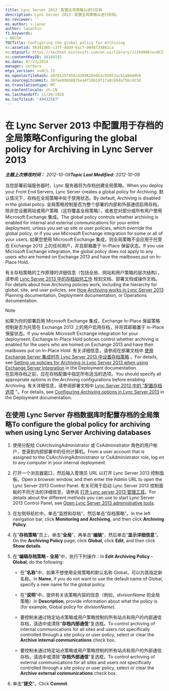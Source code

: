 ```yaml
---
title: Lync Server 2013：配置全局策略以进行存档
description: Lync Server 2013：配置全局策略以进行存档。
ms.reviewer: ''
ms.author: v-lanac
author: lanachin
f1.keywords:
- NOCSH
TOCTitle: Configuring the global policy for Archiving
ms:assetid: 58341d6b-c3ff-4dd9-b1c7-0048f33861ca
ms:mtpsurl: https://technet.microsoft.com/en-us/library/JJ204906(v=OCS.15)
ms:contentKeyID: 48184192
ms.date: 07/23/2014
manager: serdars
mtps_version: v=OCS.15
ms.openlocfilehash: a8f8125f458c4269626e0b1c929f2acb1a8de0b9
ms.sourcegitcommit: 36fee89bb887bea4f18b19f17a8c69daf5bc423d
ms.translationtype: MT
ms.contentlocale: zh-CN
ms.lasthandoff: 11/26/2020
ms.locfileid: "49432567"
---
```

# <a name="configuring-the-global-policy-for-archiving-in-lync-server-2013"></a><span data-ttu-id="7bcf9-103">在 Lync Server 2013 中配置用于存档的全局策略</span><span class="sxs-lookup"><span data-stu-id="7bcf9-103">Configuring the global policy for Archiving in Lync Server 2013</span></span>

<div data-xmlns="http://www.w3.org/1999/xhtml">

<div class="topic" data-xmlns="http://www.w3.org/1999/xhtml" data-msxsl="urn:schemas-microsoft-com:xslt" data-cs="https://msdn.microsoft.com/">

<div data-asp="https://msdn2.microsoft.com/asp">



</div>

<div id="mainSection">

<div id="mainBody"><span data-ttu-id="7bcf9-104">

<span> </span></span><span class="sxs-lookup"><span data-stu-id="7bcf9-104">

<span> </span></span></span>

<span data-ttu-id="7bcf9-105">_**主题上次修改时间：** 2012-10-09_</span><span class="sxs-lookup"><span data-stu-id="7bcf9-105">_**Topic Last Modified:** 2012-10-09_</span></span>

<span data-ttu-id="7bcf9-106">当您部署前端服务器时，Lync 服务器将为存档创建全局策略。</span><span class="sxs-lookup"><span data-stu-id="7bcf9-106">When you deploy your Front End Servers, Lync Server creates a global policy for Archiving.</span></span> <span data-ttu-id="7bcf9-107">默认情况下，存档在全局策略中处于禁用状态。</span><span class="sxs-lookup"><span data-stu-id="7bcf9-107">By default, Archiving is disabled in the global policy.</span></span> <span data-ttu-id="7bcf9-108">全局策略控制是否为整个部署的内部和外部通信启用存档，除非您设置网站或用户策略（这将覆盖全局策略），或者您对部分或所有用户使用 Microsoft Exchange 集成。</span><span class="sxs-lookup"><span data-stu-id="7bcf9-108">The global policy controls whether archiving is enabled for internal and external communications for your entire deployment, unless you set up site or user policies, which override the global policy, or if you use Microsoft Exchange integration for some or all of your users.</span></span> <span data-ttu-id="7bcf9-109">如果您使用 Microsoft Exchange 集成，则全局策略不会应用于托管在 Exchange 2013 上的任何用户，并且邮箱置于 In-Place 保留状态。</span><span class="sxs-lookup"><span data-stu-id="7bcf9-109">If you use Microsoft Exchange integration, the global policy does not apply to any users who are homed on Exchange 2013 and have the mailboxes put on In-Place Hold.</span></span>

<span data-ttu-id="7bcf9-110">有关存档策略的工作原理的详细信息（包括全局、网站和用户策略的层次结构），请参阅 [Lync Server 2013 中的存档如何工作](lync-server-2013-how-archiving-works.md) 规划文档、部署文档或操作文档。</span><span class="sxs-lookup"><span data-stu-id="7bcf9-110">For details about how Archiving policies work, including the hierarchy for global, site, and user policies, see [How Archiving works in Lync Server 2013](lync-server-2013-how-archiving-works.md) Planning documentation, Deployment documentation, or Operations documentation.</span></span>

<div>


> [!NOTE]  
> <span data-ttu-id="7bcf9-111">如果为你的部署启用 Microsoft Exchange 集成，Exchange In-Place 保留策略控制是否为托管在 Exchange 2013 上的用户启用存档，并将其邮箱置于 In-Place 保留状态。</span><span class="sxs-lookup"><span data-stu-id="7bcf9-111">If you enable Microsoft Exchange integration for your deployment, Exchange In-Place Hold policies control whether archiving is enabled for the users who are homed on Exchange 2013 and have their mailboxes put on In-Place Hold.</span></span> <span data-ttu-id="7bcf9-112">有关详细信息，请参阅在部署文档中 <A href="lync-server-2013-setting-up-policies-for-archiving-when-using-exchange-server-integration.md">使用 Exchange Server 集成时在 Lync Server 2013 中设置存档策略</A> 。</span><span class="sxs-lookup"><span data-stu-id="7bcf9-112">For details, see <A href="lync-server-2013-setting-up-policies-for-archiving-when-using-exchange-server-integration.md">Setting up policies for Archiving in Lync Server 2013 when using Exchange Server integration</A> in the Deployment documentation.</span></span><BR><span data-ttu-id="7bcf9-113">在启用存档之前，应在存档配置中指定所有适当的选项。</span><span class="sxs-lookup"><span data-stu-id="7bcf9-113">You should specify all appropriate options in the Archiving configurations before enabling Archiving.</span></span> <span data-ttu-id="7bcf9-114">有关详细信息，请参阅部署文档中 <A href="lync-server-2013-configuring-archiving-options.md">Lync Server 2013 中的 "配置存档选项</A> "。</span><span class="sxs-lookup"><span data-stu-id="7bcf9-114">For details, see <A href="lync-server-2013-configuring-archiving-options.md">Configuring Archiving options in Lync Server 2013</A> in the Deployment documentation.</span></span>



</div>

<div>

## <a name="to-configure-the-global-policy-for-archiving-when-using-lync-server-archiving-databases"></a><span data-ttu-id="7bcf9-115">在使用 Lync Server 存档数据库时配置存档的全局策略</span><span class="sxs-lookup"><span data-stu-id="7bcf9-115">To configure the global policy for archiving when using Lync Server Archiving databases</span></span>

1.  <span data-ttu-id="7bcf9-116">使用分配给 CsArchivingAdministrator 或 CsAdministrator 角色的用户帐户，登录到内部部署中的任何计算机。</span><span class="sxs-lookup"><span data-stu-id="7bcf9-116">From a user account that is assigned to the CsArchivingAdministrator or CsAdministrator role, log on to any computer in your internal deployment.</span></span>

2.  <span data-ttu-id="7bcf9-117">打开一个浏览器窗口，然后输入管理员 URL 以打开 Lync Server 2013 控制面板。</span><span class="sxs-lookup"><span data-stu-id="7bcf9-117">Open a browser window, and then enter the Admin URL to open the Lync Server 2013 Control Panel.</span></span> <span data-ttu-id="7bcf9-118">有关可用于启动 Lync Server 2013 控制面板的不同方法的详细信息，请参阅 [打开 Lync server 2013 管理工具](lync-server-2013-open-lync-server-administrative-tools.md)。</span><span class="sxs-lookup"><span data-stu-id="7bcf9-118">For details about the different methods you can use to start Lync Server 2013 Control Panel, see [Open Lync Server 2013 administrative tools](lync-server-2013-open-lync-server-administrative-tools.md).</span></span>

3.  <span data-ttu-id="7bcf9-119">在左侧导航栏中，单击“监控和存档”，然后单击“存档策略”。</span><span class="sxs-lookup"><span data-stu-id="7bcf9-119">In the left navigation bar, click **Monitoring and Archiving**, and then click **Archiving Policy**.</span></span>

4.  <span data-ttu-id="7bcf9-120">在“**存档策略**”页上，单击“**全局**”，再单击“**编辑**”，然后单击“**显示详细信息**”。</span><span class="sxs-lookup"><span data-stu-id="7bcf9-120">On the **Archiving Policy** page, click **Global**, click **Edit**, and then click **Show details**.</span></span>

5.  <span data-ttu-id="7bcf9-121">在“**编辑存档策略 - 全局**”中，执行下列操作：</span><span class="sxs-lookup"><span data-stu-id="7bcf9-121">In **Edit Archiving Policy - Global**, do the following:</span></span>
    
      - <span data-ttu-id="7bcf9-122">在“**名称**”中，如果不想使用全局策略的默认名称 Global，可以为其指定新名称。</span><span class="sxs-lookup"><span data-stu-id="7bcf9-122">In **Name**, if you do not want to use the default name of Global, specify a new name for the global policy.</span></span>
    
      - <span data-ttu-id="7bcf9-123">在“**说明**”中，提供有关该策略内容的信息（例如，*divisionName* 的全局策略）</span><span class="sxs-lookup"><span data-stu-id="7bcf9-123">In **Description**, provide information about what the policy is (for example, Global policy for *divisionName*).</span></span>
    
      - <span data-ttu-id="7bcf9-124">要控制未通过特定站点策略或用户策略控制的所有站点和用户的内部通信存档，请选中或清除“**存档内部通信**”复选框。</span><span class="sxs-lookup"><span data-stu-id="7bcf9-124">To control archiving of internal communications for all sites and users not specifically controlled through a site policy or user policy, select or clear the **Archive internal communications** check box.</span></span>
    
      - <span data-ttu-id="7bcf9-125">要控制未通过特定站点策略或用户策略控制的所有站点和用户的外部通信存档，请选中或清除“**存档外部通信**”复选框。</span><span class="sxs-lookup"><span data-stu-id="7bcf9-125">To control archiving of external communications for all sites and users not specifically controlled through a site policy or user policy, select or clear the **Archive external communications** check box.</span></span>

6.  <span data-ttu-id="7bcf9-126">单击“**提交**”。</span><span class="sxs-lookup"><span data-stu-id="7bcf9-126">Click **Commit**.</span></span>

<span data-ttu-id="7bcf9-127"></div>

</div>

<span> </span>

</div>

</div>

</span><span class="sxs-lookup"><span data-stu-id="7bcf9-127"></div>

</div>

<span> </span>

</div>

</div>

</span></span></div>

